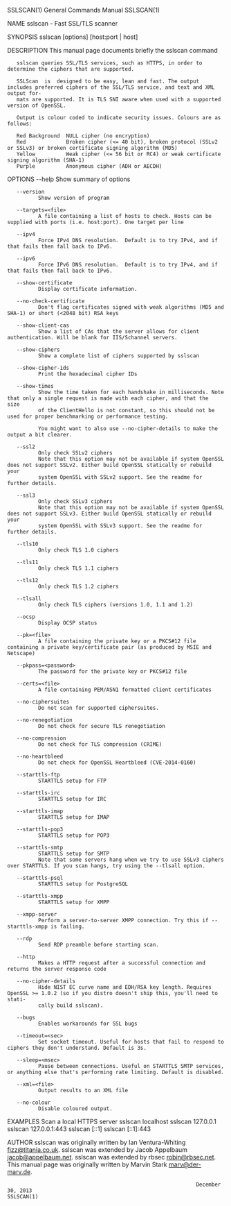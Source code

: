 SSLSCAN(1)                                                    General Commands Manual                                                   SSLSCAN(1)

NAME
       sslscan - Fast SSL/TLS scanner

SYNOPSIS
       sslscan [options] [host:port | host]

DESCRIPTION
       This manual page documents briefly the sslscan command

       sslscan queries SSL/TLS services, such as HTTPS, in order to determine the ciphers that are supported.

       SSLScan  is  designed to be easy, lean and fast. The output includes preferred ciphers of the SSL/TLS service, and text and XML output for‐
       mats are supported. It is TLS SNI aware when used with a supported version of OpenSSL.

       Output is colour coded to indicate security issues. Colours are as follows:

       Red Background  NULL cipher (no encryption)
       Red             Broken cipher (<= 40 bit), broken protocol (SSLv2 or SSLv3) or broken certificate signing algorithm (MD5)
       Yellow          Weak cipher (<= 56 bit or RC4) or weak certificate signing algorithm (SHA-1)
       Purple          Anonymous cipher (ADH or AECDH)

OPTIONS
       --help
              Show summary of options

       --version
              Show version of program

       --targets=<file>
              A file containing a list of hosts to check. Hosts can be supplied with ports (i.e. host:port). One target per line

       --ipv4
              Force IPv4 DNS resolution.  Default is to try IPv4, and if that fails then fall back to IPv6.

       --ipv6
              Force IPv6 DNS resolution.  Default is to try IPv4, and if that fails then fall back to IPv6.

       --show-certificate
              Display certificate information.

       --no-check-certificate
              Don't flag certificates signed with weak algorithms (MD5 and SHA-1) or short (<2048 bit) RSA keys

       --show-client-cas
              Show a list of CAs that the server allows for client authentication. Will be blank for IIS/Schannel servers.

       --show-ciphers
              Show a complete list of ciphers supported by sslscan

       --show-cipher-ids
              Print the hexadecimal cipher IDs

       --show-times
              Show the time taken for each handshake in milliseconds. Note that only a single request is made with each cipher, and that the  size
              of the ClientHello is not constant, so this should not be used for proper benchmarking or performance testing.

              You might want to also use --no-cipher-details to make the output a bit clearer.

       --ssl2
              Only check SSLv2 ciphers
              Note that this option may not be available if system OpenSSL does not support SSLv2. Either build OpenSSL statically or rebuild your
              system OpenSSL with SSLv2 support. See the readme for further details.

       --ssl3
              Only check SSLv3 ciphers
              Note that this option may not be available if system OpenSSL does not support SSLv3. Either build OpenSSL statically or rebuild your
              system OpenSSL with SSLv3 support. See the readme for further details.

       --tls10
              Only check TLS 1.0 ciphers

       --tls11
              Only check TLS 1.1 ciphers

       --tls12
              Only check TLS 1.2 ciphers

       --tlsall
              Only check TLS ciphers (versions 1.0, 1.1 and 1.2)

       --ocsp
              Display OCSP status

       --pk=<file>
              A file containing the private key or a PKCS#12 file containing a private key/certificate pair (as produced by MSIE and Netscape)

       --pkpass=<password>
              The password for the private key or PKCS#12 file

       --certs=<file>
              A file containing PEM/ASN1 formatted client certificates

       --no-ciphersuites
              Do not scan for supported ciphersuites.

       --no-renegotiation
              Do not check for secure TLS renegotiation

       --no-compression
              Do not check for TLS compression (CRIME)

       --no-heartbleed
              Do not check for OpenSSL Heartbleed (CVE-2014-0160)

       --starttls-ftp
              STARTTLS setup for FTP

       --starttls-irc
              STARTTLS setup for IRC

       --starttls-imap
              STARTTLS setup for IMAP

       --starttls-pop3
              STARTTLS setup for POP3

       --starttls-smtp
              STARTTLS setup for SMTP
              Note that some servers hang when we try to use SSLv3 ciphers over STARTTLS. If you scan hangs, try using the --tlsall option.

       --starttls-psql
              STARTTLS setup for PostgreSQL

       --starttls-xmpp
              STARTTLS setup for XMPP

       --xmpp-server
              Perform a server-to-server XMPP connection. Try this if --starttls-xmpp is failing.

       --rdp
              Send RDP preamble before starting scan.

       --http
              Makes a HTTP request after a successful connection and returns the server response code

       --no-cipher-details
              Hide NIST EC curve name and EDH/RSA key length. Requires OpenSSL >= 1.0.2 (so if you distro doesn't ship this, you'll need to stati‐
              cally build sslscan).

       --bugs
              Enables workarounds for SSL bugs

       --timeout=<sec>
              Set socket timeout. Useful for hosts that fail to respond to ciphers they don't understand. Default is 3s.

       --sleep=<msec>
              Pause between connections. Useful on STARTTLS SMTP services, or anything else that's performing rate limiting. Default is disabled.

       --xml=<file>
              Output results to an XML file

       --no-colour
              Disable coloured output.

EXAMPLES
       Scan a local HTTPS server
              sslscan localhost
              sslscan 127.0.0.1
              sslscan 127.0.0.1:443
              sslscan [::1]
              sslscan [::1]:443

AUTHOR
       sslscan was originally written by Ian Ventura-Whiting <fizz@titania.co.uk>.
       sslscan was extended by Jacob Appelbaum <jacob@appelbaum.net>.
       sslscan was extended by rbsec <robin@rbsec.net>.
       This manual page was originally written by Marvin Stark <marv@der-marv.de>.

                                                                 December 30, 2013                                                      SSLSCAN(1)
